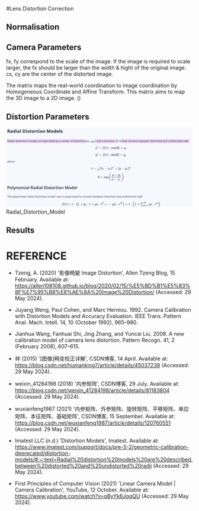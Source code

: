 #Lens Distortion Correction

## Normalisation

## Camera Parameters
fx, fy correspond to the scale of the image. If the image is required to scale larger, the fx should be larger than the width & hight of the original image.
cx, cy are the center of the distorted image.

The matrix maps the real-world coordination to image coordination by Homogeneous Coordinate and Affine Transform. This matrix aims to map the 3D image to a 2D image.
()

## Distortion Parameters
<img src = "Radial_Distortion_Model.png"> Radial_Distortion_Model <img>


## Results


# REFERENCE
- Tzeng, A. (2020) '影像畸變 Image Distortion', Allen Tzeng Blog, 15 February. Available at: https://allen108108.github.io/blog/2020/02/15/%E5%BD%B1%E5%83%8F%E7%95%B8%E8%AE%8A%20Image%20Distortion/ (Accessed: 29 May 2024).

- Juyang Weng, Paul Cohen, and Marc Herniou. 1992. Camera Calibration with Distortion Models and Accuracy Evaluation. IEEE Trans. Pattern Anal. Mach. Intell. 14, 10 (October 1992), 965–980.

- Jianhua Wang, Fanhuai Shi, Jing Zhang, and Yuncai Liu. 2008. A new calibration model of camera lens distortion. Pattern Recogn. 41, 2 (February 2008), 607–615.

- 祥 (2015) '[图像]畸变校正详解', CSDN博客, 14 April. Available at: https://blog.csdn.net/humanking7/article/details/45037239 (Accessed: 29 May 2024).

- weixin_41284198 (2018) '内参矩阵', CSDN博客, 29 July. Available at: https://blog.csdn.net/weixin_41284198/article/details/81183804 (Accessed: 29 May 2024).

- wuxianfeng1987 (2021) '内参矩阵、外参矩阵、旋转矩阵、平移矩阵、单应矩阵、本征矩阵、基础矩阵', CSDN博客, 15 September. Available at: https://blog.csdn.net/wuxianfeng1987/article/details/120760551 (Accessed: 29 May 2024).

- Imatest LLC (n.d.) 'Distortion Models', Imatest. Available at: https://www.imatest.com/support/docs/pre-5-2/geometric-calibration-deprecated/distortion-models/#:~:text=Radial%20distortion%20models%20are%20described,between%20distorted%20and%20undistorted%20radii (Accessed: 29 May 2024).

- First Principles of Computer Vision (2021) 'Linear Camera Model | Camera Calibration', YouTube, 12 October. Available at: https://www.youtube.com/watch?v=qByYk6JggQU (Accessed: 29 May 2024).
